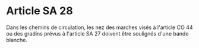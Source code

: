 # Article SA 28

Dans les chemins de circulation, les nez des marches visés à l'article CO 44 ou des gradins prévus à l'article SA 27 doivent être soulignés d'une bande blanche.

